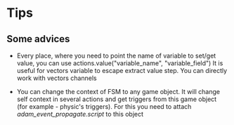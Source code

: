 # Tips

## Some advices

- Every place, where you need to point the name of variable to set/get value, you can use
actions.value("variable_name", "variable_field")
It is useful for vectors variable to escape extract value step. You can directly work with
vectors channels

- You can change the context of FSM to any game object. It will change self context in several actions and get triggers from this game object (for example - physic's triggers). For this you need to attach _adam_event_propagate.script_ to this object